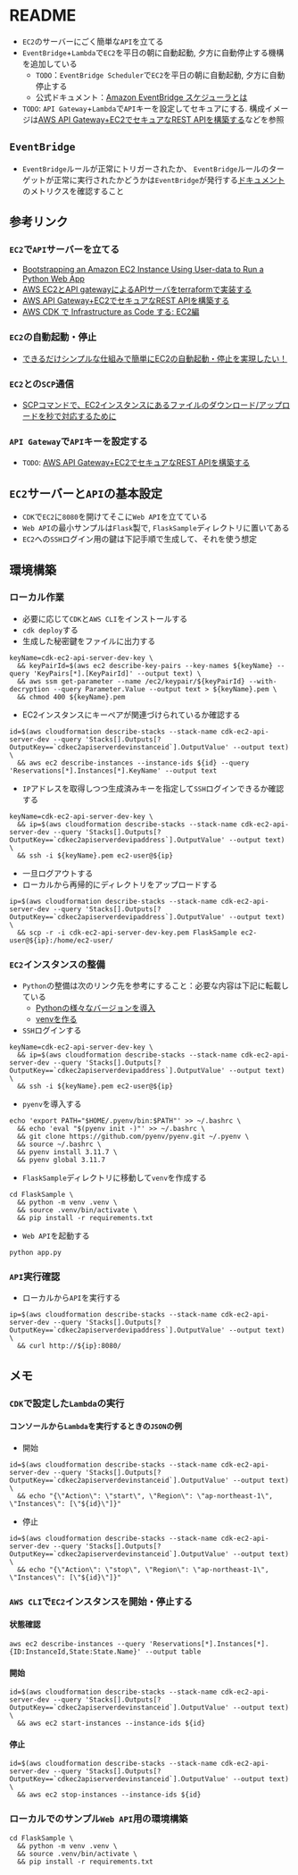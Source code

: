 # README

- `EC2`のサーバーにごく簡単な`API`を立てる
- `EventBridge`+`Lambda`で`EC2`を平日の朝に自動起動, 夕方に自動停止する機構を追加している
    - `TODO`：`EventBridge Scheduler`で`EC2`を平日の朝に自動起動, 夕方に自動停止する
    - 公式ドキュメント：[Amazon EventBridge スケジューラとは](https://docs.aws.amazon.com/ja_jp/scheduler/latest/UserGuide/what-is-scheduler.html)
- `TODO`: `API Gateway`+`Lambda`で`API`キーを設定してセキュアにする.
  構成イメージは[AWS API Gateway+EC2でセキュアなREST APIを構築する](https://qiita.com/masatojames/items/ecc8ee215b502c5eb6a8)などを参照

## `EventBridge`

- `EventBridge`ルールが正常にトリガーされたか、
  `EventBridge`ルールのターゲットが正常に実行されたかどうかは`EventBridge`が発行する[ドキュメント](https://docs.aws.amazon.com/ja_jp/eventbridge/latest/userguide/eb-monitoring.html#eb-metrics)のメトリクスを確認すること

## 参考リンク

### `EC2`で`API`サーバーを立てる

- [Bootstrapping an Amazon EC2 Instance Using User-data to Run a Python Web App](https://community.aws/tutorials/using-ec2-userdata-to-bootstrap-python-web-app)
- [AWS EC2とAPI gatewayによるAPIサーバをterraformで実装する](https://zenn.dev/kitchy/articles/8bb46ab186f9c3)
- [AWS API Gateway+EC2でセキュアなREST APIを構築する](https://qiita.com/masatojames/items/ecc8ee215b502c5eb6a8)
- [AWS CDK で Infrastructure as Code する: EC2編](https://qiita.com/masatomix/items/03dd59929ef1869ea027)

### `EC2`の自動起動・停止

- [できるだけシンプルな仕組みで簡単にEC2の自動起動・停止を実現したい！](https://dev.classmethod.jp/articles/simple-auto-start-stop-for-ec2/)

### `EC2`との`SCP`通信

- [SCPコマンドで、EC2インスタンスにあるファイルのダウンロード/アップロードを秒で対応するために](https://qiita.com/Takao_/items/902ce0b12bb8fe74069e)

### `API Gateway`で`API`キーを設定する

- `TODO`: [AWS API Gateway+EC2でセキュアなREST APIを構築する](https://qiita.com/masatojames/items/ecc8ee215b502c5eb6a8)

## `EC2`サーバーと`API`の基本設定

- `CDK`で`EC2`に`8080`を開けてそこに`Web API`を立てている
- `Web API`の最小サンプルは`Flask`製で, `FlaskSample`ディレクトリに置いてある
- `EC2`への`SSH`ログイン用の鍵は下記手順で生成して、それを使う想定

## 環境構築

### ローカル作業

- 必要に応じて`CDK`と`AWS CLI`をインストールする
- `cdk deploy`する
- 生成した秘密鍵をファイルに出力する

```shell
keyName=cdk-ec2-api-server-dev-key \
  && keyPairId=$(aws ec2 describe-key-pairs --key-names ${keyName} --query 'KeyPairs[*].[KeyPairId]' --output text) \
  && aws ssm get-parameter --name /ec2/keypair/${keyPairId} --with-decryption --query Parameter.Value --output text > ${keyName}.pem \
  && chmod 400 ${keyName}.pem
```

- EC2インスタンスにキーペアが関連づけられているか確認する

```shell
id=$(aws cloudformation describe-stacks --stack-name cdk-ec2-api-server-dev --query 'Stacks[].Outputs[?OutputKey==`cdkec2apiserverdevinstanceid`].OutputValue' --output text) \
  && aws ec2 describe-instances --instance-ids ${id} --query 'Reservations[*].Instances[*].KeyName' --output text
```

- `IP`アドレスを取得しつつ生成済みキーを指定して`SSH`ログインできるか確認する

```shell
keyName=cdk-ec2-api-server-dev-key \
  && ip=$(aws cloudformation describe-stacks --stack-name cdk-ec2-api-server-dev --query 'Stacks[].Outputs[?OutputKey==`cdkec2apiserverdevipaddress`].OutputValue' --output text) \
  && ssh -i ${keyName}.pem ec2-user@${ip}
```

- 一旦ログアウトする
- ローカルから再帰的にディレクトリをアップロードする

```shell
ip=$(aws cloudformation describe-stacks --stack-name cdk-ec2-api-server-dev --query 'Stacks[].Outputs[?OutputKey==`cdkec2apiserverdevipaddress`].OutputValue' --output text) \
  && scp -r -i cdk-ec2-api-server-dev-key.pem FlaskSample ec2-user@${ip}:/home/ec2-user/
```

### `EC2`インスタンスの整備

- `Python`の整備は次のリンク先を参考にすること：必要な内容は下記に転載している
  - [Pythonの様々なバージョンを導入](https://phasetr.com/archive/fc/pg/python/#python_1)
  - [venvを作る](https://phasetr.com/archive/fc/pg/python/#venv)
- `SSH`ログインする

```shell
keyName=cdk-ec2-api-server-dev-key \
  && ip=$(aws cloudformation describe-stacks --stack-name cdk-ec2-api-server-dev --query 'Stacks[].Outputs[?OutputKey==`cdkec2apiserverdevipaddress`].OutputValue' --output text) \
  && ssh -i ${keyName}.pem ec2-user@${ip}
```
- `pyenv`を導入する

```shell
echo 'export PATH="$HOME/.pyenv/bin:$PATH"' >> ~/.bashrc \
  && echo 'eval "$(pyenv init -)"' >> ~/.bashrc \
  && git clone https://github.com/pyenv/pyenv.git ~/.pyenv \
  && source ~/.bashrc \
  && pyenv install 3.11.7 \
  && pyenv global 3.11.7
```

- `FlaskSample`ディレクトリに移動して`venv`を作成する

```shell
cd FlaskSample \
  && python -m venv .venv \
  && source .venv/bin/activate \
  && pip install -r requirements.txt
```

- `Web API`を起動する

```shell
python app.py
```

### `API`実行確認

- ローカルから`API`を実行する

```shell
ip=$(aws cloudformation describe-stacks --stack-name cdk-ec2-api-server-dev --query 'Stacks[].Outputs[?OutputKey==`cdkec2apiserverdevipaddress`].OutputValue' --output text) \
  && curl http://${ip}:8080/
```

## メモ

### `CDK`で設定した`Lambda`の実行

#### コンソールから`Lambda`を実行するときの`JSON`の例

- 開始

```shell
id=$(aws cloudformation describe-stacks --stack-name cdk-ec2-api-server-dev --query 'Stacks[].Outputs[?OutputKey==`cdkec2apiserverdevinstanceid`].OutputValue' --output text) \
  && echo "{\"Action\": \"start\", \"Region\": \"ap-northeast-1\", \"Instances\": [\"${id}\"]}"
```

- 停止

```shell
id=$(aws cloudformation describe-stacks --stack-name cdk-ec2-api-server-dev --query 'Stacks[].Outputs[?OutputKey==`cdkec2apiserverdevinstanceid`].OutputValue' --output text) \
  && echo "{\"Action\": \"stop\", \"Region\": \"ap-northeast-1\", \"Instances\": [\"${id}\"]}"
```

### `AWS CLI`で`EC2`インスタンスを開始・停止する

#### 状態確認

```shell
aws ec2 describe-instances --query 'Reservations[*].Instances[*].{ID:InstanceId,State:State.Name}' --output table
```

#### 開始

```shell
id=$(aws cloudformation describe-stacks --stack-name cdk-ec2-api-server-dev --query 'Stacks[].Outputs[?OutputKey==`cdkec2apiserverdevinstanceid`].OutputValue' --output text) \
  && aws ec2 start-instances --instance-ids ${id}
```

#### 停止

```shell
id=$(aws cloudformation describe-stacks --stack-name cdk-ec2-api-server-dev --query 'Stacks[].Outputs[?OutputKey==`cdkec2apiserverdevinstanceid`].OutputValue' --output text) \
  && aws ec2 stop-instances --instance-ids ${id}
```

### ローカルでのサンプル`Web API`用の環境構築

```shell
cd FlaskSample \
  && python -m venv .venv \
  && source .venv/bin/activate \
  && pip install -r requirements.txt
```
